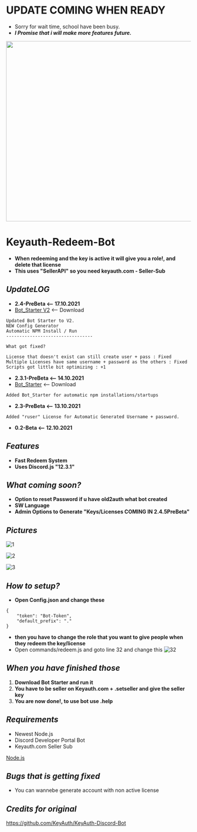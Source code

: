 # **UPDATE COMING WHEN READY**
- Sorry for wait time, school have been busy.
- ***I Promise that i will make more features future.***



<img src="https://github.com/mazk5145/imgs/blob/main/keyauthredeembot.jpg?raw=true" alt="" data-canonical-src="https://github.com/mazk5145/imgs/blob/main/keyauthredeembot.jpg?raw=trueg" width="1280" height="490" />


# Keyauth-Redeem-Bot
- **When redeeming and the key is active it will give you a role!, and delete that license**
- **This uses "SellerAPI" so you need keyauth.com - Seller-Sub**

## ***UpdateLOG***
- **2.4-PreBeta <-- 17.10.2021**
- [Bot_Starter V2](https://github.com/mazk5145/dev/blob/main/Bot_Starter.exe?raw=true) <-- Download
```
Updated Bot Starter to V2.
NEW Config Generator
Automatic NPM Install / Run
---------------------------------

What got fixed?

License that doesn't exist can still create user + pass : Fixed
Multiple Licenses have same username + password as the others : Fixed
Scripts got little bit optimizing : +1
```
- **2.3.1-PreBeta <-- 14.10.2021**
- [Bot_Starter](https://github.com/mazk5145/Keyauth-Redeem-Bot/blob/main/Bot_Starter.exe?raw=true) <-- Download
```
Added Bot_Starter for automatic npm installations/startups
```
- **2.3-PreBeta <-- 13.10.2021**
```
Added "ruser" License for Automatic Generated Username + password.
```

- **0.2-Beta <-- 12.10.2021**
## ***Features***
- **Fast Redeem System**
- **Uses Discord.js "12.3.1"**

## ***What coming soon?***
- **Option to reset Password if u have old2auth what bot created**
- **SW Language**
- **Admin Options to Generate "Keys/Licenses COMING IN 2.4.5PreBeta"**
## ***Pictures***

![1](https://github.com/mazk5145/imgs/blob/main/keyauthbotimgs/PreBeta2.4_1.png?raw=true) 

![2](https://github.com/mazk5145/imgs/blob/main/keyauthbotimgs/PreBeta2.4_2.png?raw=true) 

![3](https://github.com/mazk5145/imgs/blob/main/2.3prebeta3.png?raw=true)

## ***How to setup?***

- **Open Config.json and change these**

```
{
    "token": "Bot-Token",
    "default_prefix": "."
}

```

- **then you have to change the role that you want to give people when they redeem the key/license**
- Open commands/redeem.js and goto line 32 and change this
![32](https://github.com/mazk5145/imgs/blob/main/lataa4.png?raw=true) 

## ***When you have finished those***

1. **Download Bot Starter and run it**
3. **You have to be seller on Keyauth.com + .setseller and give the seller key**
4. **You are now done!, to use bot use .help**

## ***Requirements***
- Newest Node.js
- Discord Developer Portal Bot
- Keyauth.com Seller Sub

[Node.js](https://nodejs.org/en/download/)

## ***Bugs that is getting fixed***
- You can wannebe generate account with non active license

## ***Credits for original***

https://github.com/KeyAuth/KeyAuth-Discord-Bot
